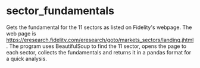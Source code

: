 # sector_fundamentals
Gets the fundamental for the 11 sectors as listed on Fidelity's webpage.
The web page is https://eresearch.fidelity.com/eresearch/goto/markets_sectors/landing.jhtml.
The program uses BeautifulSoup to find the 11 sector, opens the page to each sector, collects the fundamentals and returns it in a pandas format for a quick analysis.
